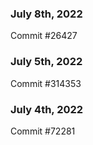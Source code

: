 ### July 8th, 2022

Commit #26427

### July 5th, 2022

Commit #314353


### July 4th, 2022

Commit #72281
